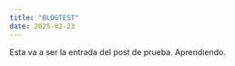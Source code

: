 ```yaml
---
title: "BLOGTEST"
date: 2025-02-23
---
```

Esta va a ser la entrada del post de prueba. Aprendiendo. 
